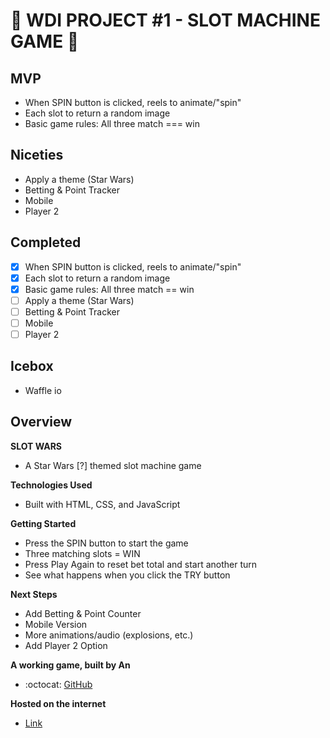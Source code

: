 # :slot_machine: WDI PROJECT #1 - SLOT MACHINE GAME :slot_machine:

## MVP 
- When SPIN button is clicked, reels to animate/"spin"
- Each slot to return a random image
- Basic game rules: All three match === win 

## Niceties
- Apply a theme (Star Wars)
- Betting & Point Tracker
- Mobile
- Player 2

## Completed
- [x] When SPIN button is clicked, reels to animate/"spin"
- [x] Each slot to return a random image
- [x] Basic game rules: All three match == win 
- [ ] Apply a theme (Star Wars)
- [ ] Betting & Point Tracker
- [ ] Mobile
- [ ] Player 2

## Icebox
- Waffle io 

## Overview

**SLOT WARS**
- A Star Wars [?] themed slot machine game

**Technologies Used**
- Built with HTML, CSS, and JavaScript

**Getting Started** 
- Press the SPIN button to start the game
- Three matching slots = WIN
- Press Play Again to reset bet total and start another turn
- See what happens when you click the TRY button

**Next Steps**
- Add Betting & Point Counter
- Mobile Version
- More animations/audio (explosions, etc.)
- Add Player 2 Option

**A working game, built by An**
- :octocat: [GitHub](http://github.com/SecretAgentAn)

**Hosted on the internet**
- [Link](http://)





